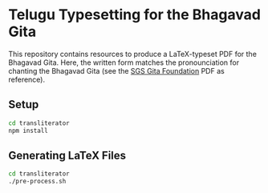 # Telugu Typesetting for the Bhagavad Gita

This repository contains resources to produce a LaTeX-typeset PDF for the Bhagavad Gita. Here, the written form matches the pronounciation for chanting the Bhagavad Gita (see the [SGS Gita Foundation](https://www.sgsgitafoundation.org/assets/resources/SrimadBhagawadGeeta_English.pdf) PDF as reference).

## Setup

```bash
cd transliterator
npm install
```

## Generating LaTeX Files

```bash
cd transliterator
./pre-process.sh
```
